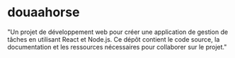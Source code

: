 # douaahorse
"Un projet de développement web pour créer une application de gestion de tâches en utilisant React et Node.js. Ce dépôt contient le code source, la documentation et les ressources nécessaires pour collaborer sur le projet."

